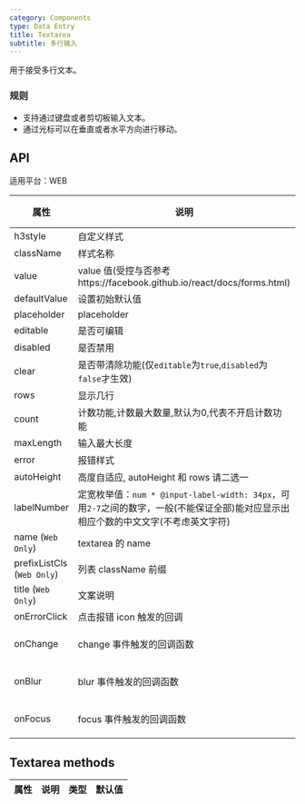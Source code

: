 ```yaml
---
category: Components
type: Data Entry
title: Textarea
subtitle: 多行输入
---
```



用于接受多行文本。

### 规则
- 支持通过键盘或者剪切板输入文本。
- 通过光标可以在垂直或者水平方向进行移动。


## API

适用平台：WEB

属性 | 说明 | 类型 | 默认值
----|-----|------|------
| h3style   | 自定义样式   | json对象  | 无   |
| className | 样式名称    | String  | 无   |
| value    | value 值(受控与否参考https://facebook.github.io/react/docs/forms.html)  | String |  无  |
| defaultValue    | 设置初始默认值        | String |  -  |
| placeholder      | placeholder        | String | ''  |
| editable    | 是否可编辑        | bool |  true  |
| disabled    | 是否禁用        | bool |  false  |
| clear      |  是否带清除功能(仅`editable`为`true`,`disabled`为`false`才生效) | bool | false  |
| rows      |   显示几行      | number |   1 |
| count      |  计数功能,计数最大数量,默认为0,代表不开启计数功能      | number | -  |
| maxLength   | 输入最大长度    | number | - |
| error       | 报错样式        | bool |  false  |
| autoHeight       | 高度自适应, autoHeight 和 rows 请二选一    | bool  | false  |
| labelNumber  | 定宽枚举值：`num * @input-label-width: 34px`，可用`2-7`之间的数字，一般(不能保证全部)能对应显示出相应个数的中文文字(不考虑英文字符) | number | `5` |
| name (`Web Only`)    | textarea 的 name       | String |   -  |
| prefixListCls (`Web Only`)    |   列表 className 前缀      | String |  `h3-list`  |
| title (`Web Only`)    | 文案说明        | String/node |  '' |
| onErrorClick       | 点击报错 icon 触发的回调   | (): void |  无  |
| onChange    | change 事件触发的回调函数 | (val: string): void |  -  |
| onBlur     | blur 事件触发的回调函数 | (val: string): void |   -  |
| onFocus    | focus 事件触发的回调函数 | (val: string): void |  -  |



## Textarea methods

属性 | 说明 | 类型 | 默认值
----|-----|------|------